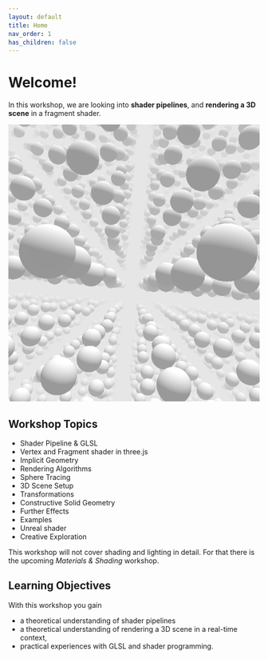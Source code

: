 ```yaml
---
layout: default
title: Home
nav_order: 1
has_children: false
---
```


# Welcome!

In this workshop, we are looking into **shader pipelines**, and **rendering a 3D scene** in a fragment shader.

![shader_repetition.png](./img/shader_repetition.png)

## Workshop Topics

* Shader Pipeline & GLSL
* Vertex and Fragment shader in three.js
* Implicit Geometry
* Rendering Algorithms
* Sphere Tracing
* 3D Scene Setup
* Transformations
* Constructive Solid Geometry
* Further Effects
* Examples
* Unreal shader
* Creative Exploration

This workshop will not cover shading and lighting in detail. For that there is the upcoming *Materials & Shading* workshop.

## Learning Objectives

With this workshop you gain

* a theoretical understanding of shader pipelines
* a theoretical understanding of rendering a 3D scene in a real-time context, 
* practical experiences with GLSL and shader programming.